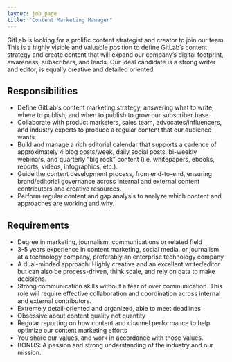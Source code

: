```yaml
---
layout: job_page
title: "Content Marketing Manager"
---
```


GitLab is looking for a prolific content strategist and creator to join our team. This is a highly visible and valuable position to define GitLab’s content strategy and create content that will expand our company’s digital footprint, awareness, subscribers, and leads. Our ideal candidate is a strong writer and editor, is equally creative and detailed oriented.

## Responsibilities

- Define GitLab's content marketing strategy, answering what to write, where to publish, and when to publish to grow our subscriber base.
- Collaborate with product marketers, sales team, advocates/influencers, and industry experts to produce a regular content that our audience wants.
- Build and manage a rich editorial calendar that supports a cadence of approximately 4 blog posts/week, daily social posts, bi-weekly webinars, and quarterly “big rock” content (i.e. whitepapers, ebooks, reports, videos, infographics, etc.).
- Guide the content development process, from end-to-end, ensuring brand/editorial governance across internal and external content contributors and creative resources.
- Perform regular content and gap analysis to analyze which content and approaches are working and why.

## Requirements

- Degree in marketing, journalism, communications or related field
- 3-5 years experience in content marketing, social media, or journalism at a technology company, preferably an enterprise technology company
- A dual-minded approach: Highly creative and an excellent writer/editor but can also be process-driven, think scale, and rely on data to make decisions.
- Strong communication skills without a fear of over communication. This role will require effective collaboration and coordination across internal and external contributors.
- Extremely detail-oriented and organized, able to meet deadlines
- Obsessive about content quality not quantity
- Regular reporting on how content and channel performance to help optimize our content marketing efforts
- You share our [values](/handbook/values), and work in accordance with those values.
- BONUS: A passion and strong understanding of the industry and our mission.
